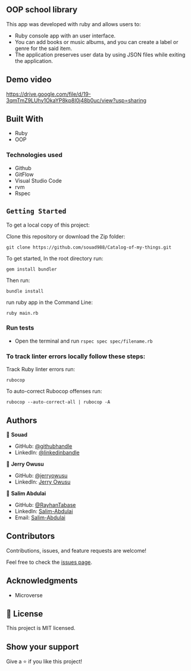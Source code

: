 ## OOP school library

This app was developed with ruby and allows users to:

- Ruby console app with an user interface.
- You can add books or music albums, and you can create a label or genre for the said item.
- The application preserves user data by using JSON files while exiting the application. 

## Demo video  
https://drive.google.com/file/d/19-3qmTmZ9LUhy1OkaYP8kp8I0j48b0uc/view?usp=sharing

## Built With

- Ruby
- OOP

### Technologies used

- Github
- GitFlow
- Visual Studio Code
- rvm
- Rspec

## `Getting Started`

To get a local copy of this project:

Clone this repository or download the Zip folder:
```
git clone https://github.com/souad988/Catalog-of-my-things.git
```

To get started, In the root directory run:
```
gem install bundler
```
Then run:
```
bundle install
```
run ruby app in the Command Line:
```
ruby main.rb
```

### Run tests

- Open the terminal and run `rspec spec spec/filename.rb`


### To track linter errors locally follow these steps:  

Track Ruby linter errors run:
```
rubocop
```
To auto-correct Rubocop offenses run:
```
rubocop --auto-correct-all | rubocop -A
```

## Authors

👤 **Souad**

- GitHub: [@githubhandle](https://github.com/souad988)  
- LinkedIn: [@linkedinbandle](https://www.linkedin.com/in/souad-el-mansouri/) 


👤 **Jerry Owusu**

- GitHub: [@jerryowusu](https://github.com/jerryowusu)
- LinkedIn: [Jerry Owusu](https://www.linkedin.com/in/jerry-owusu/)


👤 **Salim Abdulai**

- GitHub: [@RayhanTabase](https://github.com/RayhanTabase)
- LinkedIn: [Salim-Abdulai](https://linkedin.com/in/salimabdulai)
- Email: [Salim-Abdulai](salimabdulai2@yahoo.com)

## Contributors

Contributions, issues, and feature requests are welcome!

Feel free to check the [issues page](https://github.com/souad988/Catalog-of-my-things/issues).


## Acknowledgments

- Microverse

## 📝 License

This project is MIT licensed.

## Show your support

Give a ⭐️ if you like this project!
